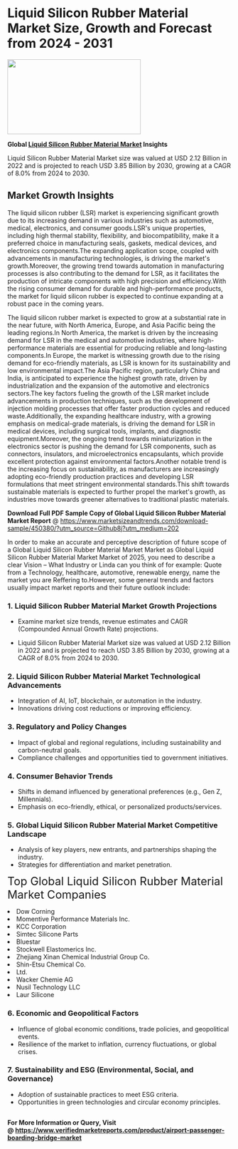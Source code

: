 <H1>Liquid Silicon Rubber Material Market Size, Growth and Forecast from 2024 - 2031</H1><img class="aligncenter size-medium wp-image-584254" src="https://thirdeyenews.in/wp-content/uploads/2024/09/Global-Market-Research-300x168.jpeg" alt="" width="300" height="168" /><p><strong>Global&nbsp;<a href="https://www.marketsizeandtrends.com/download-sample/450380/?utm_source=Github8j?utm_medium=202">Liquid Silicon Rubber Material Market</a> Insights</strong></p><p>Liquid Silicon Rubber Material Market size was valued at USD 2.12 Billion in 2022 and is projected to reach USD 3.85 Billion by 2030, growing at a CAGR of 8.0% from 2024 to 2030.</p><p><h2>Market Growth Insights</h2> <p>The liquid silicon rubber (LSR) market is experiencing significant growth due to its increasing demand in various industries such as automotive, medical, electronics, and consumer goods.LSR's unique properties, including high thermal stability, flexibility, and biocompatibility, make it a preferred choice in manufacturing seals, gaskets, medical devices, and electronics components.The expanding application scope, coupled with advancements in manufacturing technologies, is driving the market's growth.Moreover, the growing trend towards automation in manufacturing processes is also contributing to the demand for LSR, as it facilitates the production of intricate components with high precision and efficiency.With the rising consumer demand for durable and high-performance products, the market for liquid silicon rubber is expected to continue expanding at a robust pace in the coming years.</p> <p>The liquid silicon rubber market is expected to grow at a substantial rate in the near future, with North America, Europe, and Asia Pacific being the leading regions.In North America, the market is driven by the increasing demand for LSR in the medical and automotive industries, where high-performance materials are essential for producing reliable and long-lasting components.In Europe, the market is witnessing growth due to the rising demand for eco-friendly materials, as LSR is known for its sustainability and low environmental impact.The Asia Pacific region, particularly China and India, is anticipated to experience the highest growth rate, driven by industrialization and the expansion of the automotive and electronics sectors.The key factors fueling the growth of the LSR market include advancements in production techniques, such as the development of injection molding processes that offer faster production cycles and reduced waste.Additionally, the expanding healthcare industry, with a growing emphasis on medical-grade materials, is driving the demand for LSR in medical devices, including surgical tools, implants, and diagnostic equipment.Moreover, the ongoing trend towards miniaturization in the electronics sector is pushing the demand for LSR components, such as connectors, insulators, and microelectronics encapsulants, which provide excellent protection against environmental factors.Another notable trend is the increasing focus on sustainability, as manufacturers are increasingly adopting eco-friendly production practices and developing LSR formulations that meet stringent environmental standards.This shift towards sustainable materials is expected to further propel the market's growth, as industries move towards greener alternatives to traditional plastic materials.<p><span class=""><strong>Download Full PDF Sample Copy of Global Liquid Silicon Rubber Material Market Report</strong> @ <a href="https://www.marketsizeandtrends.com/download-sample/450380/?utm_source=Github8j?utm_medium=202" target="_blank">https://www.marketsizeandtrends.com/download-sample/450380/?utm_source=Github8j?utm_medium=202</a></span></p><p>In order to make an accurate and perceptive description of future scope of a Global&nbsp;Liquid Silicon Rubber Material Market Market as Global&nbsp;Liquid Silicon Rubber Material Market Market of 2025, you need to describe a clear Vision &ndash; What Industry or Linda can you think of for example: Quote from a Technology, healthcare, automotive, renewable energy, name the market you are Reffering to.However, some general trends and factors usually impact market reports and their future outlook include:</p><h3>1.&nbsp;<strong>Liquid Silicon Rubber Material Market Growth Projections</strong></h3><ul><li>Examine market size trends, revenue estimates and CAGR (Compounded Annual Growth Rate) projections.</li><li><p>Liquid Silicon Rubber Material Market size was valued at USD 2.12 Billion in 2022 and is projected to reach USD 3.85 Billion by 2030, growing at a CAGR of 8.0% from 2024 to 2030.</p></li></ul><h3>2.&nbsp;<strong>Liquid Silicon Rubber Material Market Technological Advancements</strong></h3><ul><li>Integration of AI, IoT, blockchain, or automation in the industry.</li><li>Innovations driving cost reductions or improving efficiency.</li></ul><h3>3.&nbsp;<strong>Regulatory and Policy Changes</strong></h3><ul><li>Impact of global and regional regulations, including sustainability and carbon-neutral goals.</li><li>Compliance challenges and opportunities tied to government initiatives.</li></ul><h3>4.&nbsp;<strong>Consumer Behavior Trends</strong></h3><ul><li>Shifts in demand influenced by generational preferences (e.g., Gen Z, Millennials).</li><li>Emphasis on eco-friendly, ethical, or personalized products/services.</li></ul><h3>5.&nbsp;<strong>Global Liquid Silicon Rubber Material Market Competitive Landscape</strong></h3><ul><li>Analysis of key players, new entrants, and partnerships shaping the industry.</li><li>Strategies for differentiation and market penetration.</li></ul><p data-pm-slice="1 1 []"><span style="color: inherit; font-family: inherit; font-size: 25px;">Top Global Liquid Silicon Rubber Material Market Companies</span></p><div class="" data-test-id=""><p><li>Dow Corning</li><li> Momentive Performance Materials Inc.</li><li> KCC Corporation</li><li> Simtec Silicone Parts</li><li> Bluestar</li><li> Stockwell Elastomerics Inc.</li><li> Zhejiang Xinan Chemical Industrial Group Co.</li><li> Shin-Etsu Chemical Co.</li><li> Ltd.</li><li> Wacker Chemie AG</li><li> Nusil Technology LLC</li><li> Laur Silicone</li></p></div><h3>6.&nbsp;<strong>Economic and Geopolitical Factors</strong></h3><ul><li>Influence of global economic conditions, trade policies, and geopolitical events.</li><li>Resilience of the market to inflation, currency fluctuations, or global crises.</li></ul><h3>7.&nbsp;<strong>Sustainability and ESG (Environmental, Social, and Governance)</strong></h3><ul><li>Adoption of sustainable practices to meet ESG criteria.</li><li>Opportunities in green technologies and circular economy principles.</li></ul><h2><strong style="font-size: 14px;">For More Information or Query, Visit @&nbsp;</strong><a style="background-color: #ffffff; font-size: 14px;" href="https://www.marketsizeandtrends.com/report/liquid-silicon-rubber-material-market/" target="_blank">https://www.verifiedmarketreports.com/product/airport-passenger-boarding-bridge-market</a></h2>